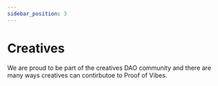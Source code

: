 ```yaml
---
sidebar_position: 3
---
```


# Creatives

We are proud to be part of the creatives DAO community and there are many ways creatives can contirbutoe to Proof of Vibes. 